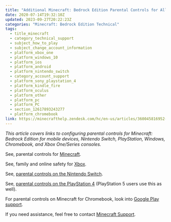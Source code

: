 ```yaml
---
title: "Additional Minecraft: Bedrock Edition Parental Controls for All Platforms"
date: 2020-07-14T19:32:10Z
updated: 2023-09-27T20:22:23Z
categories: "Minecraft: Bedrock Edition Technical"
tags:
  - title_minecraft
  - category_technical_support
  - subject_how_to_play
  - subject_change_account_information
  - platform_xbox_one
  - platform_windows_10
  - platform_ios
  - platform_android
  - platform_nintendo_switch
  - category_account_support
  - platform_sony_playstation_4
  - platform_kindle_fire
  - platform_oculus
  - platform_other
  - platform_pc
  - platform_PC
  - section_12617893243277
  - platform_chromebook
link: https://minecrafthelp.zendesk.com/hc/en-us/articles/360045816952-Additional-Minecraft-Bedrock-Edition-Parental-Controls-for-All-Platforms
---
```


*This article covers links to configuring parental controls for Minecraft: Bedrock Edition for mobile devices, Nintendo Switch, PlayStation, Windows, Chromebook, and Xbox One/Series consoles.* 

See, parental controls for [Minecraft](https://help.minecraft.net/hc/en-us/articles/4408968616077).

See, family and online safety for [Xbox](https://support.xbox.com/en-US/help/family-online-safety/browse).

See, [parental controls on the Nintendo Switch](https://www.nintendo.com/switch/parental-controls/).

See, [parental controls on the PlayStation 4](https://www.playstation.com/en-nz/get-help/help-library/my-account/parental-controls/ps4-parental-controls/) (PlayStation 5 users use this as well).

For parental controls on Minecraft for Chromebook, look into [Google Play support](https://support.google.com/families/answer/7103338).

If you need assistance, feel free to contact [Minecraft Support](https://aka.ms/Minecraft-Support).
